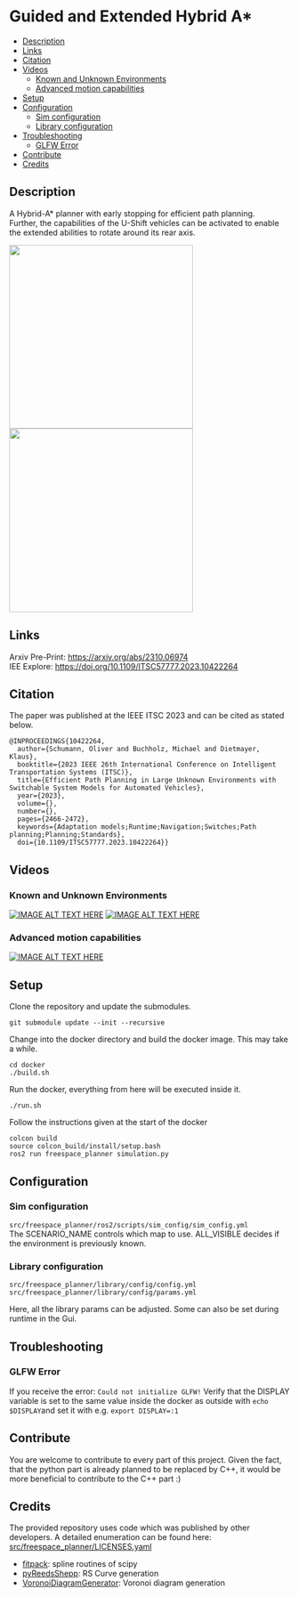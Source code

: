 # Guided and Extended Hybrid A* 
  * [Description](#description)
  * [Links](#links)
  * [Citation](#citation)
  * [Videos](#videos)
    + [Known and Unknown Environments](#known-and-unknown-environments)
    + [Advanced motion capabilities](#advanced-motion-capabilities)
  * [Setup](#setup)
  * [Configuration](#configuration)
    + [Sim configuration](#sim-configuration)
    + [Library configuration](#library-configuration)
  * [Troubleshooting](#troubleshooting)
    + [GLFW Error](#glfw-error)
  * [Contribute](#contribute)
  * [Credits](#credits)

## Description
A Hybrid-A* planner with early stopping for efficient path planning.  
Further, the capabilities of the U-Shift vehicles can be activated to enable the extended abilities to rotate around its rear axis. 

<img align="left" src="https://github.com/uulm-mrm/guided-extended-hybrid-astar/blob/main/path_with_tree_new_copyright.png" width="330">  
<img align="center" src="https://github.com/uulm-mrm/guided-extended-hybrid-astar/assets/57749046/df41c8cb-8261-4dd7-a64d-efae3bb90998" width="330">  


## Links
Arxiv Pre-Print: https://arxiv.org/abs/2310.06974  
IEE Explore: https://doi.org/10.1109/ITSC57777.2023.10422264

## Citation
The paper was published at the IEEE ITSC 2023 and can be cited as stated below.
```
@INPROCEEDINGS{10422264,
  author={Schumann, Oliver and Buchholz, Michael and Dietmayer, Klaus},
  booktitle={2023 IEEE 26th International Conference on Intelligent Transportation Systems (ITSC)}, 
  title={Efficient Path Planning in Large Unknown Environments with Switchable System Models for Automated Vehicles}, 
  year={2023},
  volume={},
  number={},
  pages={2466-2472},
  keywords={Adaptation models;Runtime;Navigation;Switches;Path planning;Planning;Standards},
  doi={10.1109/ITSC57777.2023.10422264}}

```

## Videos
### Known and Unknown Environments
[![IMAGE ALT TEXT HERE](https://img.youtube.com/vi/k8ezypm78WQ/0.jpg)](https://www.youtube.com/watch?v=k8ezypm78WQ)
[![IMAGE ALT TEXT HERE](https://img.youtube.com/vi/hHTfiry8gd0/0.jpg)](https://www.youtube.com/watch?v=hHTfiry8gd0)

### Advanced motion capabilities
[![IMAGE ALT TEXT HERE](https://img.youtube.com/vi/5uQWnyPqYFw/0.jpg)](https://www.youtube.com/watch?v=5uQWnyPqYFw)

## Setup
Clone the repository and update the submodules.
```
git submodule update --init --recursive                                                      
```
Change into the docker directory and build the docker image. This may take a while.
```
cd docker
./build.sh
```
Run the docker, everything from here will be executed inside it.
```
./run.sh
```

Follow the instructions given at the start of the docker
```
colcon build  
source colcon_build/install/setup.bash
ros2 run freespace_planner simulation.py
```

## Configuration
### Sim configuration
```src/freespace_planner/ros2/scripts/sim_config/sim_config.yml```  
The SCENARIO_NAME controls which map to use.
ALL_VISIBLE decides if the environment is previously known.

### Library configuration
```
src/freespace_planner/library/config/config.yml  
src/freespace_planner/library/config/params.yml  
```  
Here, all the library params can be adjusted. Some can also be set during runtime in the Gui. 

## Troubleshooting
### GLFW Error
If you receive the error: 
```Could not initialize GLFW!```
Verify that the DISPLAY variable is set to the same value inside the docker as outside with ```echo $DISPLAY```and set it with e.g. ```export DISPLAY=:1``` 

## Contribute
You are welcome to contribute to every part of this project.
Given the fact, that the python part is already planned to be replaced by C++, it would be more beneficial to contribute to the C++ part :)

## Credits
The provided repository uses code which was published by other developers. A detailed enumeration can be found here: [src/freespace_planner/LICENSES.yaml](src/freespace_planner/LICENSES.yaml)
- [fitpack](https://github.com/scipy/scipy/tree/main/scipy/interpolate/fitpack): spline routines of scipy
- [pyReedsShepp](https://github.com/ghliu/pyReedsShepp): RS Curve generation
- [VoronoiDiagramGenerator](https://web.archive.org/web/20131207065132/http://www.skynet.ie/~sos/mapviewer/voronoi.php): Voronoi diagram generation

